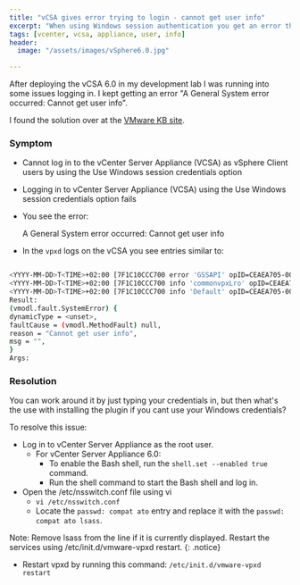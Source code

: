 ```yaml
---
title: "vCSA gives error trying to login - cannot get user info"
excerpt: "When using Windows session authentication you get an error that says 'Cannot get user info'. That's not cool, so here's how to fix that."
tags: [vcenter, vcsa, appliance, user, info]
header:
  image: "/assets/images/vSphere6.0.jpg"

---
```


After deploying the vCSA 6.0 in my development lab I was running into some issues logging in. I kept getting an error "A General System error occurred: Cannot get user info".

I found the solution over at the [VMware KB site](http://kb.vmware.com/selfservice/microsites/search.do?language=en_US&cmd=displayKC&externalId=2050701).


### Symptom



- Cannot log in to the vCenter Server Appliance (VCSA) as vSphere Client users by using the Use Windows session credentials option
- Logging in to vCenter Server Appliance (VCSA) using the Use Windows session credentials option fails
- You see the error:

    A General System error occurred: Cannot get user info

- In the `vpxd` logs on the vCSA you see entries similar to:

~~~ bash

<YYYY-MM-DD>T<TIME>+02:00 [7F1C10CCC700 error 'GSSAPI' opID=CEAEA705-00000004-2d] Cannot get user info for XXXX\YYYY. Possible NSS configuration problem.
<YYYY-MM-DD>T<TIME>+02:00 [7F1C10CCC700 info 'commonvpxLro' opID=CEAEA705-00000004-2d] [VpxLRO] -- FINISH task-internal-9727699 -- -- vim.SessionManager.loginBySSPI
<YYYY-MM-DD>T<TIME>+02:00 [7F1C10CCC700 info 'Default' opID=CEAEA705-00000004-2d] [VpxLRO] -- ERROR task-internal-9727699 vim.SessionManager.loginBySSPI: vmodl.fault.SystemError:
Result:
(vmodl.fault.SystemError) {
dynamicType = <unset>,
faultCause = (vmodl.MethodFault) null,
reason = "Cannot get user info",
msg = "",
}
Args:

~~~


### Resolution

You can work around it by just typing your credentials in, but then what's the use with installing the plugin if you cant use your Windows credentials?


To resolve this issue:

- Log in to vCenter Server Appliance as the root user.
  - For vCenter Server Appliance 6.0:
    - To enable the Bash shell, run the `shell.set --enabled true` command.
    - Run the shell command to start the Bash shell and log in.
- Open the /etc/nsswitch.conf file using vi
  - `vi /etc/nsswitch.conf`  
  - Locate the `passwd: compat ato` entry and replace it with the `passwd: compat ato lsass`.


Note: Remove lsass from the line if it is currently displayed.
Restart the services using /etc/init.d/vmware-vpxd restart.
{: .notice}

- Restart vpxd by running this command: `/etc/init.d/vmware-vpxd restart`



